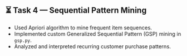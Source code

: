 ## ⏳ Task 4 — Sequential Pattern Mining

- Used Apriori algorithm to mine frequent item sequences.
- Implemented custom Generalized Sequential Pattern (GSP) mining in `gsp.py`.
- Analyzed and interpreted recurring customer purchase patterns.

